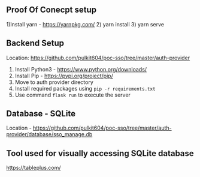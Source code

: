 ## Proof Of Conecpt setup

1)Install yarn - https://yarnpkg.com/ 
2) yarn install
3) yarn serve

## Backend Setup
Location: https://github.com/pulkit604/poc-sso/tree/master/auth-provider
1) Install Python3 - https://www.python.org/downloads/
2) Install Pip     - https://pypi.org/project/pip/
3) Move to auth provider directory
4) Install required packages using `pip -r requirements.txt`
5) Use command `flask run` to execute the server

## Database - SQLite
Location - https://github.com/pulkit604/poc-sso/tree/master/auth-provider/database/sso_manage.db

## Tool used for visually accessing SQLite database 
https://tableplus.com/

